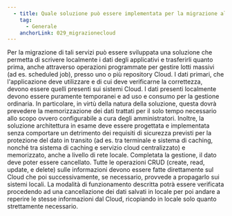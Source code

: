 ```yaml
---
  - title: Quale soluzione può essere implementata per la migrazione al Cloud di servizi di diagnostica strumentale che producono dati di grandi dimensioni e con sistemi hardware ad alta intensità di lavoro?
    tag:
      - Generale
    anchorLink: 029_migrazionecloud
---
```


Per la migrazione di tali servizi può essere sviluppata una soluzione che permetta di scrivere localmente i dati degli applicativi e trasferirli quanto prima, anche attraverso operazioni programmate per gestire lotti massivi (ad es. scheduled job), presso uno o più repository Cloud. 
I dati primari, che l'applicazione deve utilizzare e di cui deve verificarne la correttezza, devono essere quelli presenti sui sistemi Cloud. 
I dati presenti localmente devono essere puramente temporanei e ad uso e consumo per la gestione ordinaria. In particolare, in virtù della natura della soluzione, questa dovrà prevedere la memorizzazione dei dati trattati per il solo tempo necessario allo scopo ovvero configurabile a cura degli amministratori. Inoltre, la soluzione architettura in esame deve essere progettata e implementata senza comportare un detrimento dei requisiti di sicurezza previsti per la protezione del dato in transito (ad es. tra terminale e sistema di caching, nonché tra sistema di caching e servizio cloud centralizzato) e memorizzato, anche a livello di rete locale. Completata la gestione, il dato deve poter essere cancellato. 
Tutte le operazioni CRUD (create, read, update, e delete) sulle informazioni devono essere fatte direttamente sul Cloud che poi successivamente, se necessario, provvede a propagarlo sui sistemi locali. 
La modalità di funzionamento descritta potrà essere verificata procedendo ad una cancellazione dei dati salvati in locale per poi andare a reperire le stesse informazioni dal Cloud, ricopiando in locale solo quanto strettamente necessario. 
